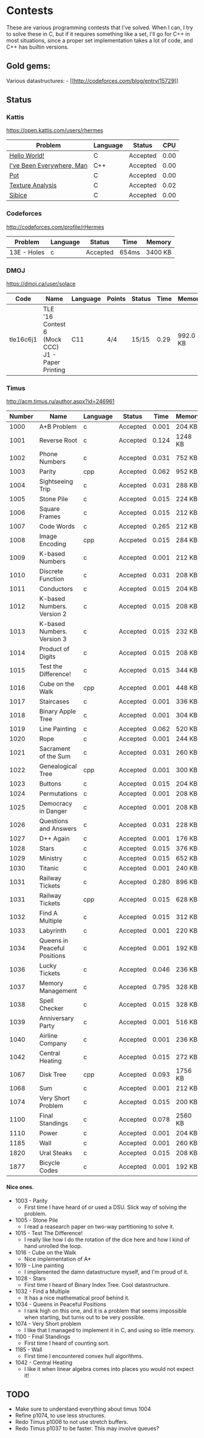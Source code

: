 # Contests

These are various programming contests that I've solved. When I can, I try to
solve these in C, but if it requires something like a set, I'll go for C++
in most situations, since a proper set implementation takes a lot of code,
and C++ has builtin versions.

## Gold gems:

Various datastructures:
	- [[http://codeforces.com/blog/entry/15729]]

## Status

### Kattis
https://open.kattis.com/users/rhermes

| Problem                                                                  | Language | Status   | CPU  |
|--------------------------------------------------------------------------|----------|----------|------|
| [Hello World!](https://open.kattis.com/problems/hello)                   | C        | Accepted | 0.00 |
| [I've Been Everywhere, Man](https://open.kattis.com/problems/everywhere) | C++      | Accepted | 0.00 |
| [Pot](https://open.kattis.com/problems/pot)                              | C        | Accepted | 0.00 |
| [Texture Analysis](https://open.kattis.com/problems/textureanalysis)     | C        | Accepted | 0.02 |
| [Sibice](https://open.kattis.com/problems/sibice)                        | C        | Accepted | 0.00 |


### Codeforces
http://codeforces.com/profile/rHermes

| Problem     | Language | Status   | Time  | Memory  |
|-------------|----------|----------|-------|---------|
| 13E - Holes | c        | Accepted | 654ms | 3400 KB |

### DMOJ
https://dmoj.ca/user/solace

| Code      | Name                                             | Language | Points | Status | Time | Memory   |
|-----------|--------------------------------------------------|----------|--------|--------|------|----------|
| tle16c6j1 | TLE '16 Contest 6 (Mock CCC) J1 - Paper Printing | C11      | 4/4    | 15/15  | 0.29 | 992.0 KB |


### Timus
http://acm.timus.ru/author.aspx?id=246961

| Number | Name                         | Language | Status   | Time  | Memory  |
|--------|------------------------------|----------|----------|-------|---------|
| 1000   | A+B Problem                  | c        | Accepted | 0.001 | 204 KB  |
| 1001   | Reverse Root                 | c        | Accepted | 0.124 | 1248 KB |
| 1002   | Phone Numbers                | c        | Accepted | 0.031 | 752 KB  |
| 1003   | Parity                       | cpp      | Accepted | 0.062 | 952 KB  |
| 1004   | Sightseeing Trip             | c        | Accepted | 0.031 | 288 KB  |
| 1005   | Stone Pile                   | c        | Accepted | 0.015 | 224 KB  |
| 1006   | Square Frames                | c        | Accepted | 0.015 | 212 KB  |
| 1007   | Code Words                   | c        | Accepted | 0.265 | 212 KB  |
| 1008   | Image Encoding               | cpp      | Accpeted | 0.015 | 284 KB  |
| 1009   | K-based Numbers              | c        | Accepted | 0.001 | 212 KB  |
| 1010   | Discrete Function            | c        | Accepted | 0.031 | 208 KB  |
| 1011   | Conductors                   | c        | Accepted | 0.015 | 204 KB  |
| 1012   | K-based Numbers. Version 2   | c        | Accepted | 0.015 | 208 KB  |
| 1013   | K-based Numbers. Version 3   | c        | Accepted | 0.015 | 232 KB  |
| 1014   | Product of Digits            | c        | Accepted | 0.015 | 208 KB  |
| 1015   | Test the Difference!         | c        | Accepted | 0.015 | 344 KB  |
| 1016   | Cube on the Walk             | cpp      | Accepted | 0.001 | 448 KB  |
| 1017   | Staircases                   | c        | Accepted | 0.001 | 336 KB  |
| 1018   | Binary Apple Tree            | c        | Accepted | 0.001 | 304 KB  |
| 1019   | Line Painting                | c        | Accepted | 0.062 | 520 KB  |
| 1020   | Rope                         | c        | Accepted | 0.001 | 244 KB  |
| 1021   | Sacrament of the Sum         | c        | Accepted | 0.031 | 260 KB  |
| 1022   | Genealogical Tree            | cpp      | Accepted | 0.001 | 300 KB  |
| 1023   | Buttons                      | c        | Accepted | 0.015 | 204 KB  |
| 1024   | Permutations                 | c        | Accepted | 0.001 | 208 KB  |
| 1025   | Democracy in Danger          | c        | Accepted | 0.001 | 208 KB  |
| 1026   | Questions and Answers        | c        | Accepted | 0.031 | 228 KB  |
| 1027   | D++ Again                    | c        | Accepted | 0.001 | 176 KB  |
| 1028   | Stars                        | c        | Accepted | 0.015 | 376 KB  |
| 1029   | Ministry                     | c        | Accepted | 0.015 | 652 KB  |
| 1030   | Titanic                      | c        | Accepted | 0.001 | 240 KB  |
| 1031   | Railway Tickets              | c        | Accepted | 0.280 | 896 KB  |
| 1031   | Railway Tickets              | cpp      | Accepted | 0.015 | 628 KB  |
| 1032   | Find A Multiple              | c        | Accepted | 0.015 | 312 KB  |
| 1033   | Labyrinth                    | c        | Accepted | 0.001 | 220 KB  |
| 1034   | Queens in Peaceful Positions | c        | Accepted | 0.001 | 192 KB  |
| 1036   | Lucky Tickets                | c        | Accepted | 0.046 | 236 KB  |
| 1037   | Memory Management            | c        | Accepted | 0.795 | 328 KB  |
| 1038   | Spell Checker                | c        | Accepted | 0.015 | 328 KB  |
| 1039   | Anniversary Party            | c        | Accepted | 0.001 | 516 KB  |
| 1040   | Airline Company              | c        | Accepted | 0.001 | 236 KB  |
| 1042   | Central Heating              | c        | Accepted | 0.015 | 272 KB  |
| 1067   | Disk Tree                    | cpp      | Accepted | 0.093 | 1756 KB |
| 1068   | Sum                          | c        | Accepted | 0.001 | 212 KB  |
| 1074   | Very Short Problem           | c        | Accepted | 0.015 | 200 KB  |
| 1100   | Final Standings              | c        | Accepted | 0.078 | 2560 KB |
| 1110   | Power                        | c        | Accepted | 0.001 | 204 KB  |
| 1185   | Wall                         | c        | Accepted | 0.001 | 260 KB  |
| 1820   | Ural Steaks                  | c        | Accepted | 0.015 | 208 KB  |
| 1877   | Bicycle Codes                | c        | Accepted | 0.001 | 192 KB  |

#### Nice ones.

+ 1003 - Parity
  + First time I have heard of or used a DSU. Slick way of solving the problem.
+ 1005 - Stone Pile
  + I read a reasearch paper on two-way partitioning to solve it.
+ 1015 - Test The Difference!
  + I really like how I do the rotation of the dice here and how I kind of
  hand unrolled the loop.
+ 1016 - Cube on the Walk
  + Nice implementation of A*
+ 1019 - Line painting
  + I implemented the damn datastructure myself, and I'm proud of it.
+ 1028 - Stars
  + First time I heard of Binary Index Tree. Cool datastructure.
+ 1032 - Find a Multiple
  + It has a nice mathematical proof behind it.
+ 1034 - Queens in Peaceful Positions
  + I rank high on this one, and it is a problem that seems impossible when
  starting, but turns out to be very possible.
+ 1074 - Very Short problem
  + I like that I managed to implement it in C, and using so little memory.
+ 1100 - Final Standings
  + First time I heard of counting sort.
+ 1185 - Wall
  + First time I encountered convex hull algorithms.
+ 1042 - Central Heating
  + I like it when linear algebra comes into places you would not expect it!


## TODO

+ Make sure to understand everything about timus 1004
+ Refine p1074, to use less structures.
+ Redo Timus p1006 to not use stretch buffers.
+ Redo Timus p1037 to be faster. This may involve queues?
